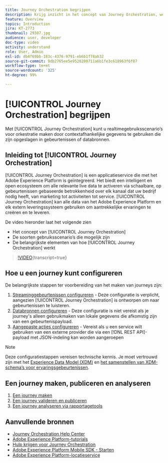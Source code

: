 ```yaml
---
title: Journey Orchestration begrijpen
description: Krijg inzicht in het concept van Journey Orchestration, welke soorten gebruiksscenario's mogelijk zijn en de belangrijkste elementen van de manier waarop Journey Orchestration werkt.
feature: Overview
topics: Introduction
jira: KT-2773
thumbnail: 29307.jpg
audience: user, developer
doc-type: video
activity: understand
role: User, Admin
exl-id: db4f69bb-183c-4376-9791-eb6b1f78ab32
source-git-commit: 9db2765ee5e9520280711a6b1fe3c618963f6f87
workflow-type: tm+mt
source-wordcount: '325'
ht-degree: 99%

---
```


# [!UICONTROL Journey Orchestration] begrijpen

Met [!UICONTROL Journey Orchestration] kunt u realtimegebruiksscenario’s voor orkestratie maken door contextafhankelijke gegevens te gebruiken die zijn opgeslagen in gebeurtenissen of databronnen.

## Inleiding tot [!UICONTROL Journey Orchestration]

[!UICONTROL Journey Orchestration] is een applicatieservice die met het Adobe Experience Platform is geïntegreerd. Het biedt een intelligent en open ecosysteem om alle relevante live data te activeren via schaalbare, op gebeurtenissen gebaseerde betrokkenheid over elk kanaal dat uw bedrijf nodig heeft, van marketing tot activiteiten tot service. [!UICONTROL Journey Orchestration] kan alle data van het Adobe Experience Platform en elk extern leveringssysteem gebruiken om aantrekkelijke ervaringen te creëren en te leveren.

De video hieronder laat het volgende zien

* Het concept van [!UICONTROL Journey Orchestration]
* De soorten gebruiksscenario’s die mogelijk zijn
* De belangrijkste elementen van hoe [!UICONTROL Journey Orchestration] werkt

>[!VIDEO](https://video.tv.adobe.com/v/29307?learn=on){transcript=true}

## Hoe u een journey kunt configureren

De belangrijkste stappen ter voorbereiding van het maken van journeys zijn:

1. [Streaminggebeurtenissen configureren](/help/configuring-journey-orchestration/configure-streaming-events.md) - Deze configuratie is verplicht, aangezien [!UICONTROL Journey Orchestration] is ontworpen om naar gebeurtenissen te luisteren.
1. [Databronnen configureren](/help/configuring-journey-orchestration/configure-data-sources.md) - Deze configuratie is niet vereist als je journey&#39;s alleen gebruikmaken van lokale gegevens die afkomstig zijn van een gebeurtenispayload.
1. [Aangepaste acties configureren](/help/configuring-journey-orchestration/configure-actions.md) - Vereist als u een service wilt gebruiken van een externe provider die via een [!DNL REST API]-payload met JSON-indeling kan worden aangeroepen

>[!NOTE]
>
>Deze configuratiestappen vereisen technische kennis. Je moet vertrouwd zijn met het [Experience Data Model (XDM)](https://experienceleague.adobe.com/docs/platform-learn/tutorials/schemas/schemas-and-experience-data-model.html?lang=nl) en [het samenstellen van XDM-schema’s voor ervaringsgebeurtenissen](https://experienceleague.adobe.com/docs/platform-learn/tutorials/schemas/create-schemas.html?lang=nl).

## Een journey maken, publiceren en analyseren

1. [Een journey maken](/help/building-a-journey/creating-a-journey.md)
1. [Een journey valideren en publiceren](/help/validate-and-publish-a-journey.md)
1. [Een journey analyseren via rapportagetools](/help/analyze-a-journey-via-reporting-tools.md)

## Aanvullende bronnen

* [Journey Orchestration Help Center](https://experienceleague.adobe.com/docs/journeys/using/journey-orchestration-home.html?lang=nl)
* [Adobe Experience Platform-tutorials](https://experienceleague.adobe.com/docs/platform-learn/tutorials/overview.html?lang=nl)
* [Hulp krijgen voor Journey Orchestration](/help/understanding-journey-orchestration.md)
* [Adobe Experience Platform Mobile SDK - Starten](https://experienceleague.adobe.com/docs/platform-learn/data-collection/mobile-sdk/overview.html?lang=nl)
* [Adobe Experience Platform-locatieservice](https://experienceleague.adobe.com/docs/places/using/home.html?lang=nl)
